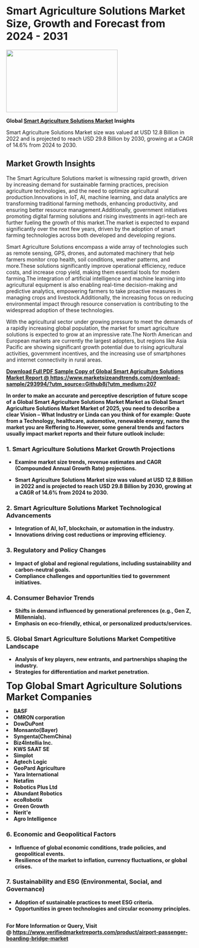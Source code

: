 <H1>Smart Agriculture Solutions Market Size, Growth and Forecast from 2024 - 2031</H1><img class="aligncenter size-medium wp-image-584254" src="https://thirdeyenews.in/wp-content/uploads/2024/09/Global-Market-Research-300x168.jpeg" alt="" width="300" height="168" /><p><strong>Global&nbsp;<a href="https://www.marketsizeandtrends.com/download-sample/293994/?utm_source=Github8j?utm_medium=207">Smart Agriculture Solutions Market</a> Insights</strong></p><p>Smart Agriculture Solutions Market size was valued at USD 12.8 Billion in 2022 and is projected to reach USD 29.8 Billion by 2030, growing at a CAGR of 14.6% from 2024 to 2030.</p><p><h2>Market Growth Insights</h2> <p>The Smart Agriculture Solutions market is witnessing rapid growth, driven by increasing demand for sustainable farming practices, precision agriculture technologies, and the need to optimize agricultural production.Innovations in IoT, AI, machine learning, and data analytics are transforming traditional farming methods, enhancing productivity, and ensuring better resource management.Additionally, government initiatives promoting digital farming solutions and rising investments in agri-tech are further fueling the growth of this market.The market is expected to expand significantly over the next few years, driven by the adoption of smart farming technologies across both developed and developing regions.</p> <p><a href="download_sample_link" target="_blank"><strong></strong></a></p> <p>Smart Agriculture Solutions encompass a wide array of technologies such as remote sensing, GPS, drones, and automated machinery that help farmers monitor crop health, soil conditions, weather patterns, and more.These solutions significantly improve operational efficiency, reduce costs, and increase crop yield, making them essential tools for modern farming.The integration of artificial intelligence and machine learning into agricultural equipment is also enabling real-time decision-making and predictive analytics, empowering farmers to take proactive measures in managing crops and livestock.Additionally, the increasing focus on reducing environmental impact through resource conservation is contributing to the widespread adoption of these technologies.</p> <p>With the agricultural sector under growing pressure to meet the demands of a rapidly increasing global population, the market for smart agriculture solutions is expected to grow at an impressive rate.The North American and European markets are currently the largest adopters, but regions like Asia Pacific are showing significant growth potential due to rising agricultural activities, government incentives, and the increasing use of smartphones and internet connectivity in rural areas.</p> <p><a href="get_more_link" target="_blank"><strong></p><p><span class=""><strong>Download Full PDF Sample Copy of Global Smart Agriculture Solutions Market Report</strong> @ <a href="https://www.marketsizeandtrends.com/download-sample/293994/?utm_source=Github8j?utm_medium=207" target="_blank">https://www.marketsizeandtrends.com/download-sample/293994/?utm_source=Github8j?utm_medium=207</a></span></p><p>In order to make an accurate and perceptive description of future scope of a Global&nbsp;Smart Agriculture Solutions Market Market as Global&nbsp;Smart Agriculture Solutions Market Market of 2025, you need to describe a clear Vision &ndash; What Industry or Linda can you think of for example: Quote from a Technology, healthcare, automotive, renewable energy, name the market you are Reffering to.However, some general trends and factors usually impact market reports and their future outlook include:</p><h3>1.&nbsp;<strong>Smart Agriculture Solutions Market Growth Projections</strong></h3><ul><li>Examine market size trends, revenue estimates and CAGR (Compounded Annual Growth Rate) projections.</li><li><p>Smart Agriculture Solutions Market size was valued at USD 12.8 Billion in 2022 and is projected to reach USD 29.8 Billion by 2030, growing at a CAGR of 14.6% from 2024 to 2030.</p></li></ul><h3>2.&nbsp;<strong>Smart Agriculture Solutions Market Technological Advancements</strong></h3><ul><li>Integration of AI, IoT, blockchain, or automation in the industry.</li><li>Innovations driving cost reductions or improving efficiency.</li></ul><h3>3.&nbsp;<strong>Regulatory and Policy Changes</strong></h3><ul><li>Impact of global and regional regulations, including sustainability and carbon-neutral goals.</li><li>Compliance challenges and opportunities tied to government initiatives.</li></ul><h3>4.&nbsp;<strong>Consumer Behavior Trends</strong></h3><ul><li>Shifts in demand influenced by generational preferences (e.g., Gen Z, Millennials).</li><li>Emphasis on eco-friendly, ethical, or personalized products/services.</li></ul><h3>5.&nbsp;<strong>Global Smart Agriculture Solutions Market Competitive Landscape</strong></h3><ul><li>Analysis of key players, new entrants, and partnerships shaping the industry.</li><li>Strategies for differentiation and market penetration.</li></ul><p data-pm-slice="1 1 []"><span style="color: inherit; font-family: inherit; font-size: 25px;">Top Global Smart Agriculture Solutions Market Companies</span></p><div class="" data-test-id=""><p><li>BASF</li><li> OMRON corporation</li><li> DowDuPont</li><li> Monsanto(Bayer)</li><li> Syngenta(ChemChina)</li><li> Biz4Intellia Inc.</li><li> KWS SAAT SE</li><li> Simplot</li><li> Agtech Logic</li><li> GeoPard Agriculture</li><li> Yara International</li><li> Netafim</li><li> Robotics Plus Ltd</li><li> Abundant Robotics</li><li> ecoRobotix</li><li> Green Growth</li><li> Nerit'e</li><li> Agro Intelligence</li></p></div><h3>6.&nbsp;<strong>Economic and Geopolitical Factors</strong></h3><ul><li>Influence of global economic conditions, trade policies, and geopolitical events.</li><li>Resilience of the market to inflation, currency fluctuations, or global crises.</li></ul><h3>7.&nbsp;<strong>Sustainability and ESG (Environmental, Social, and Governance)</strong></h3><ul><li>Adoption of sustainable practices to meet ESG criteria.</li><li>Opportunities in green technologies and circular economy principles.</li></ul><h2><strong style="font-size: 14px;">For More Information or Query, Visit @&nbsp;</strong><a style="background-color: #ffffff; font-size: 14px;" href="https://www.marketsizeandtrends.com/report/smart-agriculture-solutions-market/" target="_blank">https://www.verifiedmarketreports.com/product/airport-passenger-boarding-bridge-market</a></h2>